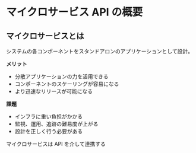 # マイクロサービス API の概要

## マイクロサービスとは

システムの各コンポーネントをスタンドアロンのアプリケーションとして設計。

**メリット**

- 分散アプリケーションの力を活用できる
- コンポーネントのスケーリングが容易になる
- より迅速なリリースが可能になる

**課題**

- インフラに重い負担がかかる
- 監視、運用、追跡の難易度が上がる
- 設計を正しく行う必要がある

マイクロサービスは API を介して連携する
